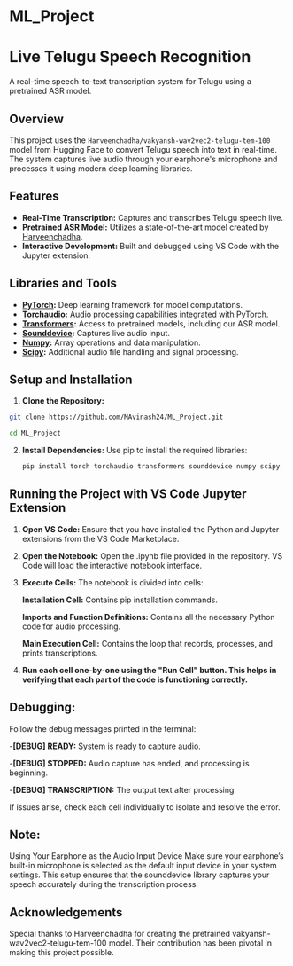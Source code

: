 # ML_Project
# Live Telugu Speech Recognition

A real-time speech-to-text transcription system for Telugu using a pretrained ASR model.

## Overview

This project uses the `Harveenchadha/vakyansh-wav2vec2-telugu-tem-100` model from Hugging Face to convert Telugu speech into text in real-time. The system captures live audio through your earphone's microphone and processes it using modern deep learning libraries.

## Features

- **Real-Time Transcription:** Captures and transcribes Telugu speech live.
- **Pretrained ASR Model:** Utilizes a state-of-the-art model created by [Harveenchadha](https://huggingface.co/Harveenchadha).
- **Interactive Development:** Built and debugged using VS Code with the Jupyter extension.

## Libraries and Tools

- **[PyTorch](https://pytorch.org/):** Deep learning framework for model computations.
- **[Torchaudio](https://pytorch.org/audio/):** Audio processing capabilities integrated with PyTorch.
- **[Transformers](https://huggingface.co/transformers/):** Access to pretrained models, including our ASR model.
- **[Sounddevice](https://python-sounddevice.readthedocs.io/):** Captures live audio input.
- **[Numpy](https://numpy.org/):** Array operations and data manipulation.
- **[Scipy](https://www.scipy.org/):** Additional audio file handling and signal processing.

## Setup and Installation

1.  **Clone the Repository:**

   ```bash
   git clone https://github.com/MAvinash24/ML_Project.git
   ```
   ```bash
   cd ML_Project
   ```

2. **Install Dependencies:**
   Use pip to install the required libraries:
   
   ```bash
   pip install torch torchaudio transformers sounddevice numpy scipy
   ```

## Running the Project with VS Code Jupyter Extension

1. **Open VS Code:**
Ensure that you have installed the Python and Jupyter extensions from the VS Code Marketplace.

2. **Open the Notebook:**
Open the .ipynb file provided in the repository.
VS Code will load the interactive notebook interface.

3. **Execute Cells:**
The notebook is divided into cells:

   **Installation Cell:** Contains pip installation commands.

   **Imports and Function Definitions:** Contains all the necessary Python code for audio processing.

   **Main Execution Cell:** Contains the loop that records, processes, and prints transcriptions.

 4. **Run each cell one-by-one using the "Run Cell" button. This helps in verifying that each part of the code is functioning correctly.**

## Debugging:
Follow the debug messages printed in the terminal:

-**[DEBUG] READY:** System is ready to capture audio.

-**[DEBUG] STOPPED:** Audio capture has ended, and processing is beginning.

-**[DEBUG] TRANSCRIPTION:** The output text after processing.

If issues arise, check each cell individually to isolate and resolve the error.

## Note:

Using Your Earphone as the Audio Input Device
Make sure your earphone’s built-in microphone is selected as the default input device in your system settings.
This setup ensures that the sounddevice library captures your speech accurately during the transcription process.

## Acknowledgements
Special thanks to Harveenchadha for creating the pretrained vakyansh-wav2vec2-telugu-tem-100 model. Their contribution has been pivotal in making this project possible.

